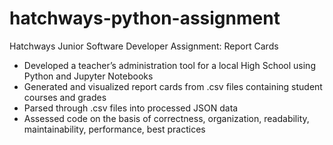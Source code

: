 # hatchways-python-assignment

Hatchways Junior Software Developer Assignment: Report Cards
* Developed a teacher’s administration tool for a local High School using Python and Jupyter Notebooks
* Generated and visualized report cards from .csv files containing student courses and grades
* Parsed through .csv files into processed JSON data
* Assessed code on the basis of correctness, organization, readability, maintainability, performance, best practices
